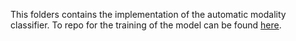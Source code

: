 This folders contains the implementation of the automatic modality classifier. To repo for the training of the model 
can be found [here](https://github.com/bsauty/sc_mri_modality_detection).
